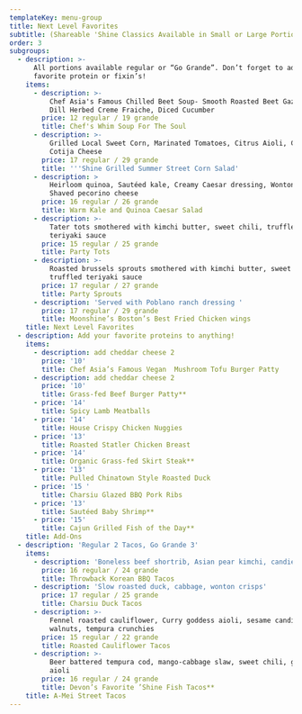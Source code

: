 ```yaml
---
templateKey: menu-group
title: Next Level Favorites
subtitle: (Shareable 'Shine Classics Available in Small or Large Portions)
order: 3
subgroups:
  - description: >-
      All portions available regular or “Go Grande”. Don’t forget to add your
      favorite protein or fixin’s!
    items:
      - description: >-
          Chef Asia's Famous Chilled Beet Soup- Smooth Roasted Beet Gazpacho,
          Dill Herbed Creme Fraiche, Diced Cucumber 
        price: 12 regular / 19 grande
        title: Chef's Whim Soup For The Soul
      - description: >-
          Grilled Local Sweet Corn, Marinated Tomatoes, Citrus Aioli, Crumbled
          Cotija Cheese 
        price: 17 regular / 29 grande
        title: '''Shine Grilled Summer Street Corn Salad'
      - description: >
          Heirloom quinoa, Sautéed kale, Creamy Caesar dressing, Wonton crisps,
          Shaved pecorino cheese
        price: 16 regular / 26 grande
        title: Warm Kale and Quinoa Caesar Salad
      - description: >-
          Tater tots smothered with kimchi butter, sweet chili, truffled
          teriyaki sauce
        price: 15 regular / 25 grande
        title: Party Tots
      - description: >-
          Roasted brussels sprouts smothered with kimchi butter, sweet chili,
          truffled teriyaki sauce
        price: 17 regular / 27 grande
        title: Party Sprouts
      - description: 'Served with Poblano ranch dressing '
        price: 17 regular / 29 grande
        title: Moonshine’s Boston’s Best Fried Chicken wings
    title: Next Level Favorites
  - description: Add your favorite proteins to anything!
    items:
      - description: add cheddar cheese 2
        price: '10'
        title: Chef Asia’s Famous Vegan  Mushroom Tofu Burger Patty
      - description: add cheddar cheese 2
        price: '10'
        title: Grass-fed Beef Burger Patty**
      - price: '14'
        title: Spicy Lamb Meatballs
      - price: '14'
        title: House Crispy Chicken Nuggies
      - price: '13'
        title: Roasted Statler Chicken Breast
      - price: '14'
        title: Organic Grass-fed Skirt Steak**
      - price: '13'
        title: Pulled Chinatown Style Roasted Duck
      - price: '15 '
        title: Charsiu Glazed BBQ Pork Ribs
      - price: '13'
        title: Sautéed Baby Shrimp**
      - price: '15'
        title: Cajun Grilled Fish of the Day**
    title: Add-Ons
  - description: 'Regular 2 Tacos, Go Grande 3'
    items:
      - description: 'Boneless beef shortrib, Asian pear kimchi, candied ginger aioli'
        price: 16 regular / 24 grande
        title: Throwback Korean BBQ Tacos
      - description: 'Slow roasted duck, cabbage, wonton crisps'
        price: 17 regular / 25 grande
        title: Charsiu Duck Tacos
      - description: >-
          Fennel roasted cauliflower, Curry goddess aioli, sesame candied
          walnuts, tempura crunchies
        price: 15 regular / 22 grande
        title: Roasted Cauliflower Tacos
      - description: >-
          Beer battered tempura cod, mango-cabbage slaw, sweet chili, ginger
          aioli
        price: 16 regular / 24 grande
        title: Devon’s Favorite ’Shine Fish Tacos**
    title: A-Mei Street Tacos
---
```


